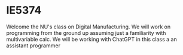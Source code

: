 # IE5374

Welcome the NU's class on Digital Manufacturing. We will work on programming from the ground up assuming just a familiarity with multivariable calc. 
We will be working with ChatGPT in this class a an assistant programmer